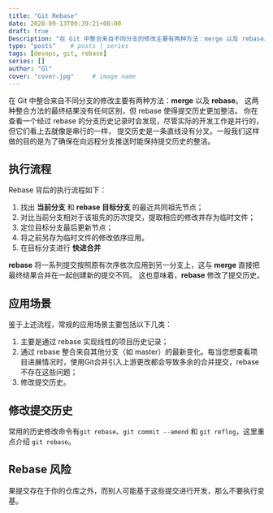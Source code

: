 ```yaml
---
title: "Git Rebase"
date: 2020-09-13T09:39:21+08:00
draft: true
Description: "在 Git 中整合来自不同分支的修改主要有两种方法：merge 以及 rebase。rebase 命令将提交到某一分支上的所有修改都移至另一分支上。"
type: "posts"    # posts | series
tags: [devops, git, rebase]
series: []
author: "Gl"
cover: "cover.jpg"     # image name
---
```


在 Git 中整合来自不同分支的修改主要有两种方法：**merge** 以及 **rebase**。
这两种整合方法的最终结果没有任何区别，但 rebase 使得提交历史更加整洁。
你在查看一个经过 rebase 的分支历史记录时会发现，尽管实际的开发工作是并行的， 但它们看上去就像是串行的一样，
提交历史是一条直线没有分叉。一般我们这样做的目的是为了确保在向远程分支推送时能保持提交历史的整洁。

## 执行流程

Rebase 背后的执行流程如下：

1. 找出 **当前分支** 和 **rebase 目标分支** 的最近共同祖先节点；
1. 对比当前分支相对于该祖先的历次提交，提取相应的修改并存为临时文件；
1. 定位目标分支最后更新节点；
1. 将之前另存为临时文件的修改依序应用。
1. 在目标分支进行 **快进合并**

**rebase** 将一系列提交按照原有次序依次应用到另一分支上，这与 **merge** 直接把最终结果合并在一起创建新的提交不同。
这也意味着，**rebase** 修改了提交历史。

## 应用场景

鉴于上述流程，常规的应用场景主要包括以下几类：

1. 主要是通过 rebase 实现线性的项目历史记录；
1. 通过 rebase 整合来自其他分支（如 master）的最新变化。每当您想查看项目进展情况时，使用Git合并引入上游更改都会导致多余的合并提交，rebase 不存在这些问题；
1. 修改提交历史。

## 修改提交历史

常用的历史修改命令有`git rebase`、`git commit --amend` 和 `git reflog`，这里重点介绍 `git rebase`。

## Rebase 风险

果提交存在于你的仓库之外，而别人可能基于这些提交进行开发，那么不要执行变基。

